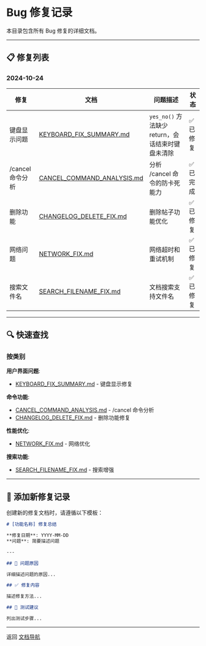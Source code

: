 # Bug 修复记录

本目录包含所有 Bug 修复的详细文档。

---

## 📋 修复列表

### 2024-10-24

| 修复 | 文档 | 问题描述 | 状态 |
|------|------|---------|------|
| 键盘显示问题 | [KEYBOARD_FIX_SUMMARY.md](KEYBOARD_FIX_SUMMARY.md) | `yes_no()` 方法缺少 return，会话结束时键盘未清除 | ✅ 已修复 |
| /cancel 命令分析 | [CANCEL_COMMAND_ANALYSIS.md](CANCEL_COMMAND_ANALYSIS.md) | 分析 /cancel 命令的防卡死能力 | ✅ 已完成 |
| 删除功能 | [CHANGELOG_DELETE_FIX.md](CHANGELOG_DELETE_FIX.md) | 删除帖子功能优化 | ✅ 已修复 |
| 网络问题 | [NETWORK_FIX.md](NETWORK_FIX.md) | 网络超时和重试机制 | ✅ 已修复 |
| 搜索文件名 | [SEARCH_FILENAME_FIX.md](SEARCH_FILENAME_FIX.md) | 文档搜索支持文件名 | ✅ 已修复 |

---

## 🔍 快速查找

### 按类别

**用户界面问题**:
- [KEYBOARD_FIX_SUMMARY.md](KEYBOARD_FIX_SUMMARY.md) - 键盘显示修复

**命令功能**:
- [CANCEL_COMMAND_ANALYSIS.md](CANCEL_COMMAND_ANALYSIS.md) - /cancel 命令分析
- [CHANGELOG_DELETE_FIX.md](CHANGELOG_DELETE_FIX.md) - 删除功能修复

**性能优化**:
- [NETWORK_FIX.md](NETWORK_FIX.md) - 网络优化

**搜索功能**:
- [SEARCH_FILENAME_FIX.md](SEARCH_FILENAME_FIX.md) - 搜索增强

---

## 📝 添加新修复记录

创建新的修复文档时，请遵循以下模板：

```markdown
# [功能名称] 修复总结

**修复日期**: YYYY-MM-DD  
**问题**: 简要描述问题

---

## 🐛 问题原因

详细描述问题的原因...

## ✅ 修复内容

描述修复方法...

## 🧪 测试建议

列出测试步骤...
```

---

返回 [文档导航](../INDEX.md)

